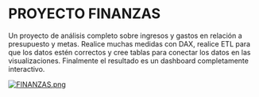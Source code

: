 
# PROYECTO FINANZAS

Un proyecto de análisis completo sobre ingresos y gastos en relación a presupuesto y metas.
Realice muchas medidas con DAX, realice ETL para que los datos estén correctos y cree tablas para conectar los datos en las visualizaciones. Finalmente el resultado es un dashboard completamente interactivo. 

[![FINANZAS.png](https://i.postimg.cc/G2Pm5ZkG/FINANZAS.png)](https://postimg.cc/dk1F7NNV)
